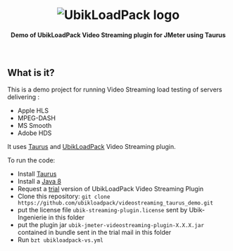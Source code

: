 <h1 align="center"><img src="https://ubikloadpack.com/img/ulp.png" alt="UbikLoadPack logo" /></h1>
<h4 align="center">Demo of UbikLoadPack Video Streaming plugin for JMeter using Taurus</h4>
<br>

## What is it?

This is a demo project for running Video Streaming load testing of servers delivering :
- Apple HLS
- MPEG-DASH
- MS Smooth
- Adobe HDS

It uses [Taurus](https://gettaurus.org) and [UbikLoadPack](https://ubikloadpack.com) Video Streaming plugin.

To run the code:

- Install [Taurus](https://gettaurus.org/install/Installation/)
- Install a [Java 8](http://www.oracle.com/technetwork/java/javase/downloads/jdk8-downloads-2133151.html)
- Request a [trial](https://ubikloadpack.com/tryout.php) version of UbikLoadPack Video Streaming Plugin
- Clone this repository: `git clone https://github.com/ubikloadpack/videostreaming_taurus_demo.git`
- put the license file `ubik-streaming-plugin.license` sent by Ubik-Ingenierie in this folder
- put the plugin jar `ubik-jmeter-videostreaming-plugin-X.X.X.jar` contained in bundle sent in the trial mail in this folder
- Run  `bzt ubikloadpack-vs.yml`


